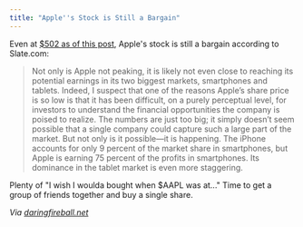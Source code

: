 ```yaml
---
title: "Apple''s Stock is Still a Bargain"
---
```

<p>Even at <a href="http://www.google.com/finance?chdnp=0&amp;chdd=1&amp;chds=1&amp;chdv=1&amp;chvs=maximized&amp;chdeh=0&amp;chfdeh=0&amp;chdet=1329515199681&amp;chddm=1173.0000000000002&amp;chls=IntervalBasedLine&amp;q=NASDAQ:AAPL&amp;ntsp=0">$502 as of this post</a>, Apple's stock is still a bargain according to Slate.com:</p>
<blockquote><p>
  Not only is Apple not peaking, it is likely not even close to reaching its potential earnings in its two biggest markets, smartphones and tablets. Indeed, I suspect that one of the reasons Apple’s share price is so low is that it has been difficult, on a purely perceptual level, for investors to understand the financial opportunities the company is poised to realize. The numbers are just too big; it simply doesn’t seem possible that a single company could capture such a large part of the market. But not only is it possible—it is happening. The iPhone accounts for only 9 percent of the market share in smartphones, but Apple is earning 75 percent of the profits in smartphones. Its dominance in the tablet market is even more staggering.
</p></blockquote>
<p>Plenty of "I wish I woulda bought when $AAPL was at..." Time to get a group of friends together and buy a single share.</p>
<p><em>Via <a href="http://daringfireball.net/linked/2012/02/17/manjoo">daringfireball.net</a></em></p>
